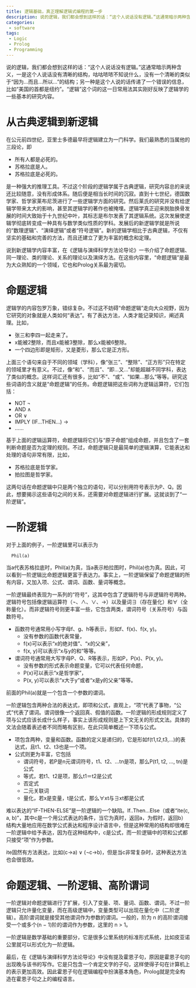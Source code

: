 ```yaml
---
title: 逻辑基础，真正理解逻辑式编程的第一步
description: 说的逻辑，我们都会想到这样的话：“这个人说话没有逻辑。”这通常暗示两种含义，一是这个人说话没有清晰的结构，咕咕哝哝不知说什么，没有一个清晰的类似于“因为…而且…所以…”的结构；另一种是这个人说的话传递了一个错误的信息，比如“美国的首都是纽约”。“逻辑”这个词的这一日常用法其实刚好反映了逻辑学的一些基本的研究内容。
categories:
 - software
tags:
 - Logic
 - Prolog
 - Programming
---
```


说的逻辑，我们都会想到这样的话：“这个人说话没有逻辑。”这通常暗示两种含义，一是这个人说话没有清晰的结构，咕咕哝哝不知说什么，没有一个清晰的类似于“因为…而且…所以…”的结构；另一种是这个人说的话传递了一个错误的信息，比如“美国的首都是纽约”。“逻辑”这个词的这一日常用法其实刚好反映了逻辑学的一些基本的研究内容。

# 从古典逻辑到新逻辑
在公元前四世纪，亚里士多德最早将逻辑建立为一门科学。我们最熟悉的当属他的三段论，即

- 所有人都是必死的。
- 苏格拉底是人。
- 苏格拉底是必死的。

是一种强大的推理工具。不过这个阶段的逻辑学属于古典逻辑，研究内容总的来说还比较随意，没有形成体系。随后便是相当长时间的沉寂。直到十七世纪，德国数学家、哲学家莱布尼茨进行了一些逻辑学方面的研究。然后莱氏的研究并没有给逻辑学带来太大的影响，甚至其逻辑学的著作也被掩埋。逻辑学真正迎来脱胎换骨发展的时间大致始于十九世纪中叶，其标志是布尔发表了其逻辑系统。这次发展使逻辑学彻底转变成一种具有与数学类似性质的学科。发展后的新逻辑学就是所说的“数理逻辑”、“演绎逻辑”或者“符号逻辑”。新的逻辑学相比于古典逻辑，不仅有坚实的基础和完善的方法，而且还建立了更为丰富的概念和定理。

说到新逻辑学内容丰富，在《逻辑与演绎科学方法论导论》一书介绍了命题逻辑、同一理论、类的理论、关系的理论以及演绎方法。在这些内容里，“命题逻辑”是最为大众熟知的一个领域，它也和Prolog关系最为密切。

# 命题逻辑

逻辑学的内容包罗万象，错综复杂。不过这不妨碍“命题逻辑”走向大众视野，因为它研究的对象就是人类如何“表达”。有了表达方法，人类才能记录知识，阐述真理。比如，

 - 张三和李四一起走来了。
 - x能被2整除，而且x能被3整除，那么x能被6整除。
 - 一个四边形即是矩形，又是菱形，那么它是正方形。

上面三个语句来自于不同的领域（学科），像“张三”、“整除”、“正方形”只在特定的领域里才有意义。不过，像“和”、“而且”、“即…又…”却能超越不同学科，表达了类似的概念。这样词汇还有很多，比如“不”、“或”、“如果…那么”等等。研究这些词语的含义就是“命题逻辑”的任务。命题逻辑把这些词称为逻辑运算符，它们包括：

 - NOT ¬
 - AND ∧
 - OR ∨
 - IMPLY (IF…THEN…) →
 - ……

基于上面的逻辑运算符，命题逻辑将它们与“原子命题”组成命题，并且包含了一套判断命题是否为定理的规则。不过，命题逻辑只是最简单的逻辑演算，它能表达和处理的语句非常有限，比如，

 - 苏格拉底是哲学家。
 - 拍拉图是哲学家。

这两句话在命题逻辑中只是两个独立的语句，可以分别用符号表示为P、Q。因此，想要揭示这些语句之间的关系，还需要对命题逻辑进行扩展。这就谈到了“一阶逻辑”。

# 一阶逻辑

对于上面的例子，一阶逻辑里可以表示为

```python
  Phil(a)
```
  
当a代表苏格拉底时，Phil(a)为真，当a表示柏拉图时，Phil(a)也为真。因此，可以看到一阶逻辑比命题逻辑更富于表达力。事实上，一阶逻辑保留了命题逻辑的所有内容，又加入项、公式、谓词、函数、量词等概念。

一阶逻辑最终表现为一系列的“符号”，这其中包含了逻辑符号与非逻辑符号两种。逻辑符号包括像逻辑运算符（¬、∧、∨、→）以及量词∃（存在量化）和∀（全称量化）。而非逻辑符号则更丰富一些，它包含两类，谓词符号（关系符号）与函数符号。

- 函数符号通常用小写字母f、g、h等表示，形如f、f(x)、f(x, y)。
    + 没有参数的函数代表常量，
    + f(x)可以表示“x的绝对值”、“x的父亲”，
    + f(x, y)可以表示“x与y的和”等等。
- 谓词符号通常用大写字母P、Q、R等表示，形如P，P(x)、P(x, y)。
    + 没有参数的形式表示命题变量，它可以代表任何命题，
    + P(x)可以表示“x是哲学家”，
    + P(x, y)可以表示“x大于y”或者“x是y的父亲”等等。

前面的Phil(a)就是一个包含一个参数的谓词。

一阶逻辑包含两种合法的表达式，即项和公式，直观上，“项”代表了事物，“公式”代表了谓词。谓词很像一个返回真、假值的函数。一阶逻辑的形成规则定义了项与公式应该长成什么样子，事实上该形成规则是上下文无关的形式文法。具体的文法会随着表述者不同而略有区别，在此只简单概述一下项与公式。

- 项包含两种，变量和函数。函数的定义是递归的，它是形如f(t1,t2,t3,…)的表达式，且t1、t2、t3也是一个项。
- 公式则更为丰富，它包括
    + 谓词符号，若P是n元谓词符号，t1、t2、…tn是项，那么P(t1, t2, …, tn)是公式
    + 等式，若t1、t2是项，那么t1＝t2是公式
    + 否定式
    + 二元关联词
    + 量化，若x是变量，t是公式，那么∀xt与∃xt都是公式

难以表达的“IF-THEN-ELSE”是一阶逻辑的一个缺陷。If..Then…Else（或者“ite(c, a, b)”，其中c是一个用公式表达的条件，当它为真时，返回a，为假时，返回b）结构大量地应用在数学公式表达和程序设计语言中，但是这种常用的结构却很难在一阶逻辑中给予表达，因为在这种结构中，c是公式，而一阶逻辑中的项和公式都只接受“项”作为参数。

ite固然有方法表达，比如(c→a) ∨ (¬c→b)，但是当c非常复杂时，这种表达方法也会很低效。

# 命题逻辑、一阶逻辑、高阶谓词

一阶逻辑对命题逻辑进行了扩展，引入了变量、项、量词、函数、谓词。不过一阶逻辑只允许量化变量，而在高级逻辑中，变量类型可以出现在量化中（二阶逻辑）。高阶谓词就是接受其他谓词作为参数的谓词。一般的，阶为 n 的高阶谓词接受一个或多个(n − 1)阶的谓词作为参数，这里的 n > 1。

一阶逻辑是数学基础的重要部分，它是很多公里系统的标准形式系统，比如皮亚诺公里就可以形式化为一阶逻辑。

最后，在《逻辑与演绎科学方法论导论》中没有提及霍恩子句，原因是霍恩子句的出现晚与该书的写作。它是只包含一个肯定文字的子句，这样使得子句在计算机上的表示更加高效。因此霍恩子句在逻辑编程中扮演基本角色，Prolog就是完全构造在霍恩子句之上的编程语言。
